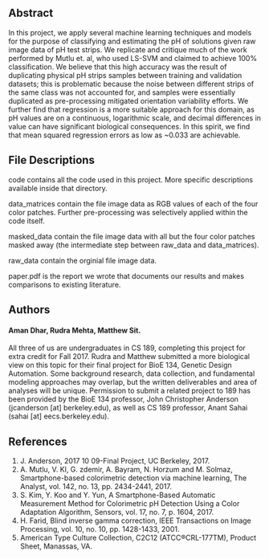 ## Abstract
In this project, we apply several machine learning
techniques and models for the purpose of classifying and estimating
the pH of solutions given raw image data of pH test
strips. We replicate and critique much of the work performed by
Mutlu et. al, who used LS-SVM and claimed to achieve 100%
classification. We believe that this high accuracy was the result
of duplicating physical pH strips samples between training and
validation datasets; this is problematic because the noise between
different strips of the same class was not accounted for, and
samples were essentially duplicated as pre-processing mitigated
orientation variability efforts. We further find that regression is
a more suitable approach for this domain, as pH values are on
a continuous, logarithmic scale, and decimal differences in value
can have significant biological consequences. In this spirit, we
find that mean squared regression errors as low as ~0.033 are
achievable.

## File Descriptions
code contains all the code used in this project. More specific descriptions available inside that directory.

data_matrices contain the file image data as RGB values of each of the four color patches. Further pre-processing was selectively applied within the code itself.

masked_data contain the file image data with all but the four color patches masked away (the intermediate step between raw_data and data_matrices).

raw_data contain the orginial file image data.

paper.pdf is the report we wrote that documents our results and makes comparisons to existing literature.

## Authors
#### Aman Dhar, Rudra Mehta, Matthew Sit.
All three of us are undergraduates in CS 189, completing this project for extra credit for Fall 2017. Rudra and Matthew submitted a more biological view on this topic for their final project for BioE 134, Genetic Design Automation. Some background research, data collection, and fundamental modeling approaches may overlap, but the written deliverables and area of analyses will be unique. Permission to submit a related project to 189 has been provided by the BioE 134 professor, John Christopher Anderson (jcanderson [at] berkeley.edu), as well as CS 189 professor, Anant Sahai (sahai [at] eecs.berkeley.edu).

## References
1. J. Anderson, 2017 10 09-Final Project, UC Berkeley, 2017.
2. A. Mutlu, V. Kl, G. zdemir, A. Bayram, N. Horzum and M. Solmaz, Smartphone-based colorimetric detection via machine learning, The Analyst, vol. 142, no. 13, pp. 2434-2441, 2017.
3. S. Kim, Y. Koo and Y. Yun, A Smartphone-Based Automatic Measurement Method for Colorimetric pH Detection Using a Color Adaptation Algorithm, Sensors, vol. 17, no. 7, p. 1604, 2017.
4. H. Farid, Blind inverse gamma correction, IEEE Transactions on Image Processing, vol. 10, no. 10, pp. 1428-1433, 2001.
5. American Type Culture Collection, C2C12 (ATCC®CRL-177TM), Product Sheet, Manassas, VA.
